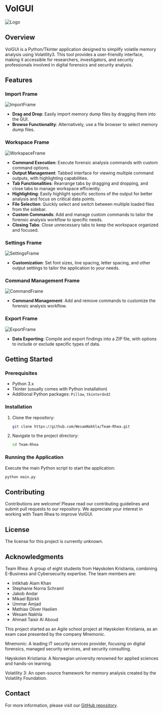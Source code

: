 


# VolGUI

![Logo](img/git/logo3.png)

## Overview

VolGUI is a Python/Tkinter application designed to simplify volatile memory analysis using Volatility3. This tool provides a user-friendly interface, making it accessible for researchers, investigators, and security professionals involved in digital forensics and security analysis.

## Features

### Import Frame
![ImportFrame](img/git/import_frame.png)
- **Drag and Drop**: Easily import memory dump files by dragging them into the GUI.
- **Browse Functionality**: Alternatively, use a file browser to select memory dump files.



### Workspace Frame
![WorkspaceFrame](img/git/workspace_frame.png)
- **Command Execution**: Execute forensic analysis commands with custom command options.
- **Output Management**: Tabbed interface for viewing multiple command outputs, with highlighting capabilities.
- **Tab Functionalities**: Rearrange tabs by dragging and dropping, and close tabs to manage workspace efficiently.
- **Highlighting**: Easily highlight specific sections of the output for better analysis and focus on critical data points.
- **File Selection**: Quickly select and switch between multiple loaded files from the sidebar.
- **Custom Commands**: Add and manage custom commands to tailor the forensic analysis workflow to specific needs.
- **Closing Tabs**: Close unnecessary tabs to keep the workspace organized and focused.

### Settings Frame
![SettingsFrame](img/git/settings_frame.png)
- **Customization**: Set font sizes, line spacing, letter spacing, and other output settings to tailor the application to your needs.

### Command Management Frame
![CommandFrame](img/git/command_frame.png)
- **Command Management**: Add and remove commands to customize the forensic analysis workflow.

### Export Frame
![ExportFrame](img/git/export_frame.png)
- **Data Exporting**: Compile and export findings into a ZIP file, with options to include or exclude specific types of data.

## Getting Started

### Prerequisites
- Python 3.x
- Tkinter (usually comes with Python installation)
- Additional Python packages: `Pillow`, `tkinterdnd2`

### Installation
1. Clone the repository:
   ```bash
   git clone https://github.com/WesamNakhla/Team-Rhea.git
   ```

2. Navigate to the project directory:
   ```bash
   cd Team-Rhea
   ```

### Running the Application

Execute the main Python script to start the application:
```bash
python main.py
```

## Contributing

Contributions are welcome! Please read our contributing guidelines and submit pull requests to our repository. We appreciate your interest in working with Team Rhea to improve VolGUI.

## License

The license for this project is currently unknown.

## Acknowledgments

Team Rhea: A group of eight students from Høyskolen Kristiania, combining E-Business and Cybersecurity expertise. The team members are:
- Intikhab Alam Khan
- Stephanie Norna Schraml
- Jakob Andar
- Mikael Björkli
- Ummar Amjad
- Mathias Oliver Haslien
- Wesam Nakhla
- Ahmad Taisir Al Aboud

This project started as an Agile school project at Høyskolen Kristiania, as an exam case presented by the company Mnemonic.

Mnemonic: A leading IT security services provider, focusing on digital forensics, managed security services, and security consulting.

Høyskolen Kristiania: A Norwegian university renowned for applied sciences and hands-on learning.

Volatility 3: An open-source framework for memory analysis created by the Volatility Foundation.

## Contact

For more information, please visit our [GitHub repository](https://github.com/WesamNakhla/Team-Rhea).
